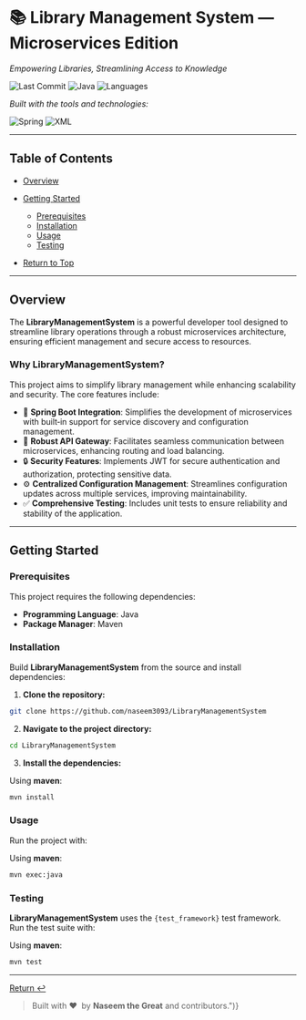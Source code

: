 # 📚 Library Management System — Microservices Edition

*Empowering Libraries, Streamlining Access to Knowledge*

![Last Commit](https://img.shields.io/github/last-commit/naseem3093/LibraryManagementSystem?style=flat-square) ![Java](https://img.shields.io/badge/java-100%25-blue?style=flat-square) ![Languages](https://img.shields.io/github/languages/count/naseem3093/LibraryManagementSystem?style=flat-square)

*Built with the tools and technologies:*

![Spring](https://img.shields.io/badge/Spring-black?logo=spring\&style=flat-square) ![XML](https://img.shields.io/badge/XML-blue?style=flat-square)

---

## Table of Contents

* [Overview](#overview)
* [Getting Started](#getting-started)

  * [Prerequisites](#prerequisites)
  * [Installation](#installation)
  * [Usage](#usage)
  * [Testing](#testing)
* [Return to Top](#librarymanagementsystem)

---

## Overview

The **LibraryManagementSystem** is a powerful developer tool designed to streamline library operations through a robust microservices architecture, ensuring efficient management and secure access to resources.

### Why LibraryManagementSystem?

This project aims to simplify library management while enhancing scalability and security. The core features include:

* 🚀 **Spring Boot Integration**: Simplifies the development of microservices with built‑in support for service discovery and configuration management.
* 🔗 **Robust API Gateway**: Facilitates seamless communication between microservices, enhancing routing and load balancing.
* 🔒 **Security Features**: Implements JWT for secure authentication and authorization, protecting sensitive data.
* ⚙️ **Centralized Configuration Management**: Streamlines configuration updates across multiple services, improving maintainability.
* ✅ **Comprehensive Testing**: Includes unit tests to ensure reliability and stability of the application.

---

## Getting Started

### Prerequisites

This project requires the following dependencies:

* **Programming Language**: Java
* **Package Manager**: Maven

### Installation

Build **LibraryManagementSystem** from the source and install dependencies:

1. **Clone the repository:**

```bash
git clone https://github.com/naseem3093/LibraryManagementSystem
```

2. **Navigate to the project directory:**

```bash
cd LibraryManagementSystem
```

3. **Install the dependencies:**

Using **maven**:

```bash
mvn install
```

### Usage

Run the project with:

Using **maven**:

```bash
mvn exec:java
```

### Testing

**LibraryManagementSystem** uses the `{test_framework}` test framework. Run the test suite with:

Using **maven**:

```bash
mvn test
```

---

[Return ↩](#overview)

> Built with ❤️  by **Naseem the Great** and contributors.")}



